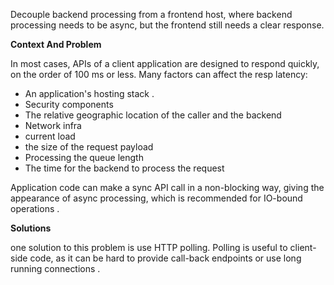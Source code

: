 Decouple backend processing from a frontend host, where backend processing needs to be async, but the frontend still
needs a clear response.

**Context And Problem**

In most cases, APIs of a client application are designed to respond quickly, on the order of 100 ms or less. Many
factors can affect the resp latency:

- An application's hosting stack .
- Security components
- The relative geographic location of the caller and the backend
- Network infra
- current load
- the size of the request payload
- Processing the queue length
- The time for the backend to process the request

Application code can make a sync API call in a non-blocking way, giving the appearance of async processing, which is
recommended for IO-bound operations .

**Solutions**

one solution to this problem is use HTTP polling. Polling is useful to client-side code, as it can be hard to provide
call-back endpoints or use long running connections .